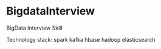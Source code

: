 # BigdataInterview
BigData Interview Skill

Technology stack:
spark
kafka
hbase
hadoop
elasticsearch


